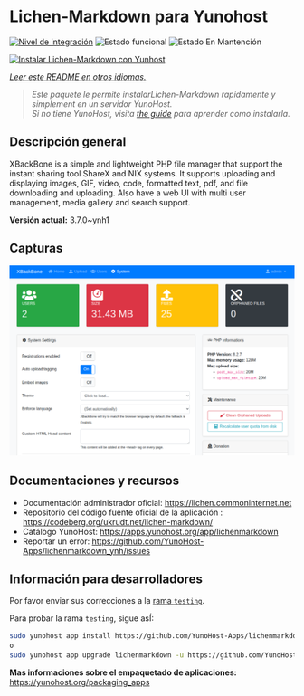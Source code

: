 <!--
Este archivo README esta generado automaticamente<https://github.com/YunoHost/apps/tree/master/tools/readme_generator>
No se debe editar a mano.
-->

# Lichen-Markdown para Yunohost

[![Nivel de integración](https://dash.yunohost.org/integration/lichenmarkdown.svg)](https://ci-apps.yunohost.org/ci/apps/lichenmarkdown/) ![Estado funcional](https://ci-apps.yunohost.org/ci/badges/lichenmarkdown.status.svg) ![Estado En Mantención](https://ci-apps.yunohost.org/ci/badges/lichenmarkdown.maintain.svg)

[![Instalar Lichen-Markdown con Yunhost](https://install-app.yunohost.org/install-with-yunohost.svg)](https://install-app.yunohost.org/?app=lichenmarkdown)

*[Leer este README en otros idiomas.](./ALL_README.md)*

> *Este paquete le permite instalarLichen-Markdown rapidamente y simplement en un servidor YunoHost.*  
> *Si no tiene YunoHost, visita [the guide](https://yunohost.org/install) para aprender como instalarla.*

## Descripción general

XBackBone is a simple and lightweight PHP file manager that support the instant sharing tool ShareX and NIX systems. It supports uploading and displaying images, GIF, video, code, formatted text, pdf, and file downloading and uploading. Also have a web UI with multi user management, media gallery and search support.


**Versión actual:** 3.7.0~ynh1

## Capturas

![Captura de Lichen-Markdown](./doc/screenshots/screenshot.png)

## Documentaciones y recursos

- Documentación administrador oficial: <https://lichen.commoninternet.net>
- Repositorio del código fuente oficial de la aplicación : <https://codeberg.org/ukrudt.net/lichen-markdown/>
- Catálogo YunoHost: <https://apps.yunohost.org/app/lichenmarkdown>
- Reportar un error: <https://github.com/YunoHost-Apps/lichenmarkdown_ynh/issues>

## Información para desarrolladores

Por favor enviar sus correcciones a la [rama `testing`](https://github.com/YunoHost-Apps/lichenmarkdown_ynh/tree/testing).

Para probar la rama `testing`, sigue asÍ:

```bash
sudo yunohost app install https://github.com/YunoHost-Apps/lichenmarkdown_ynh/tree/testing --debug
o
sudo yunohost app upgrade lichenmarkdown -u https://github.com/YunoHost-Apps/lichenmarkdown_ynh/tree/testing --debug
```

**Mas informaciones sobre el empaquetado de aplicaciones:** <https://yunohost.org/packaging_apps>
